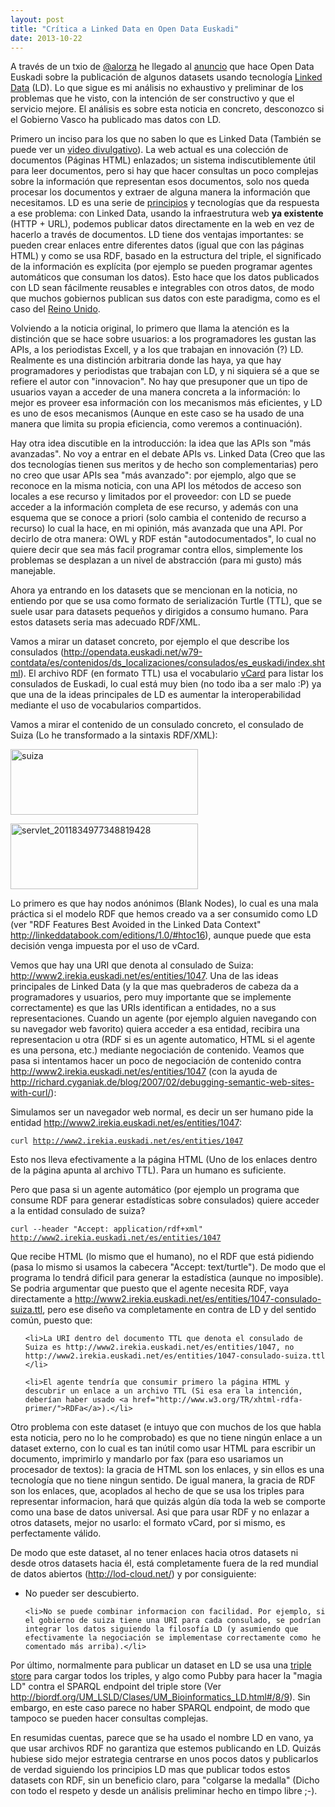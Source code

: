 ```yaml
---
layout: post
title: "Crítica a Linked Data en Open Data Euskadi"
date: 2013-10-22
---
```


A través de un txio de <a href="https://twitter.com/alorza">@alorza</a> he llegado al <a href="http://opendata.blog.euskadi.net/blog-es/tecnico/datos-sobre-cargos-publicos-y-entidades-publicas-y-privadas-de-euskadi-en-linked-data/">anuncio</a> que hace Open Data Euskadi sobre la publicación de algunos datasets usando tecnología <a href="http://es.wikipedia.org/wiki/Linked_Data">Linked Data</a> (LD). Lo que sigue es mi análisis no exhaustivo y preliminar de los problemas que he visto, con la intención de ser constructivo y que el servicio mejore. El análisis es sobre esta noticia en concreto, desconozco si el Gobierno Vasco ha publicado mas datos con LD.

Primero un inciso para los que no saben lo que es Linked Data (También se puede ver un <a href="https://vimeo.com/42962819">video divulgativo</a>). La web actual es una colección de documentos (Páginas HTML) enlazados; un sistema indiscutiblemente útil para leer documentos, pero si hay que hacer consultas un poco complejas sobre la información que representan esos documentos, solo nos queda procesar los documentos y extraer de alguna manera la información que necesitamos. LD es una serie de <a href="http://www.w3.org/DesignIssues/LinkedData.html">principios</a> y tecnologías que da respuesta a ese problema: con Linked Data, usando la infraestrutura web <strong>ya existente</strong> (HTTP + URL), podemos publicar datos directamente en la web en vez de hacerlo a través de documentos. LD tiene dos ventajas importantes: se pueden crear enlaces entre diferentes datos (igual que con las páginas HTML) y como se usa RDF, basado en la estructura del triple, el significado de la información es explícita (por ejemplo se pueden programar agentes automáticos que consuman los datos). Esto hace que los datos publicados con LD sean fácilmente reusables e integrables con otros datos, de modo que muchos gobiernos publican sus datos con este paradigma, como es el caso del <a href="http://data.gov.uk/linked-data">Reino Unido</a>.

Volviendo a la noticia original, lo primero que llama la atención es la distinción que se hace sobre usuarios: a los programadores les gustan las APIs, a los periodistas Excell, y a los que trabajan en innovación (?) LD. Realmente es una distinción arbitraria donde las haya, ya que hay programadores y periodistas que trabajan con LD, y ni siquiera sé a que se refiere el autor con "innovacion". No hay que presuponer que un tipo de usuarios vayan a acceder de una manera concreta a la información: lo mejor es proveer esa información con los mecanismos más eficientes, y LD es uno de esos mecanismos (Aunque en este caso se ha usado de una manera que limita su propia eficiencia, como veremos a continuación).

Hay otra idea discutible en la introducción: la idea que las APIs son "más avanzadas". No voy a entrar en el debate APIs vs. Linked Data (Creo que las dos tecnologías tienen sus meritos y de hecho son complementarias) pero no creo que usar APIs sea "más avanzado": por ejemplo, algo que se reconoce en la misma noticia, con una API los métodos de acceso son locales a ese recurso y limitados por el proveedor: con LD se puede acceder a la información completa de ese recurso, y además con una esquema que se conoce a priori (solo cambia el contenido de recurso a recurso) lo cual la hace, en mi opinión, más avanzada que una API. Por decirlo de otra manera: OWL y RDF están "autodocumentados", lo cual no quiere decir que sea más facil programar contra ellos, simplemente los problemas se desplazan a un nivel de abstracción (para mi gusto) más manejable.

Ahora ya entrando en los datasets que se mencionan en la noticia, no entiendo por que se usa como formato de serialización Turtle (TTL), que se suele usar para datasets pequeños y dirigidos a consumo humano. Para estos datasets seria mas adecuado RDF/XML.

Vamos a mirar un dataset concreto, por ejemplo el que describe los consulados (http://opendata.euskadi.net/w79-contdata/es/contenidos/ds_localizaciones/consulados/es_euskadi/index.shtml). El archivo RDF (en formato TTL) usa el vocabulario <a href="http://www.w3.org/TR/vcard-rdf/">vCard</a> para listar los consulados de Euskadi, lo cual está muy bien (no todo iba a ser malo :P) ya que una de la ideas principales de LD es aumentar la interoperabilidad mediante el uso de vocabularios compartidos. 

Vamos a mirar el contenido de un consulado concreto, el consulado de Suiza (Lo he transformado a la sintaxis RDF/XML):


<a href="suiza.png"><img src="suiza.png?w=300" alt="suiza" width="300" height="105" class="alignnone size-medium wp-image-589" /></a>

<a href="servlet_2011834977348819428.png"><img src="servlet_2011834977348819428.png?w=300" alt="servlet_2011834977348819428" width="300" height="105" class="alignnone size-medium wp-image-590" /></a>

Lo primero es que hay nodos anónimos (Blank Nodes), lo cual es una mala práctica si el modelo RDF que hemos creado va a ser consumido como LD (ver "RDF Features Best Avoided in the Linked Data Context" http://linkeddatabook.com/editions/1.0/#htoc16), aunque puede que esta decisión venga impuesta por el uso de vCard. 

Vemos que hay una URI que denota al consulado de Suiza: http://www2.irekia.euskadi.net/es/entities/1047. Una de las ideas principales de Linked Data (y la que mas quebraderos de cabeza da a programadores y usuarios, pero muy importante que se implemente correctamente) es que las URIs identifican a entidades, no a sus representaciones. Cuando un agente (por ejemplo alguien navegando con su navegador web favorito) quiera acceder a esa entidad, recibira una representacion u otra (RDF si es un agente automatico, HTML si el agente es una persona, etc.) mediante negociación de contenido. Veamos que pasa si intentamos hacer un poco de negociación de contenido contra http://www2.irekia.euskadi.net/es/entities/1047 (con la ayuda de http://richard.cyganiak.de/blog/2007/02/debugging-semantic-web-sites-with-curl/): 

Simulamos ser un navegador web normal, es decir un ser humano pide la entidad http://www2.irekia.euskadi.net/es/entities/1047: 

<code>curl http://www2.irekia.euskadi.net/es/entities/1047</code>

Esto nos lleva efectivamente a la página HTML (Uno de los enlaces dentro de la página apunta al archivo TTL). Para un humano es suficiente.

Pero que pasa si un agente automático (por ejemplo un programa que consume RDF para generar estadísticas sobre consulados) quiere acceder a la entidad consulado de suiza? 

<code>curl --header "Accept: application/rdf+xml" http://www2.irekia.euskadi.net/es/entities/1047</code>

Que recibe HTML (lo mismo que el humano), no el RDF que está pidiendo (pasa lo mismo si usamos la cabecera "Accept: text/turtle"). De modo que el programa lo tendrá dificil para generar la estadística (aunque no imposible). Se podria argumentar que puesto que el agente necesita RDF, vaya directamente a http://www2.irekia.euskadi.net/es/entities/1047-consulado-suiza.ttl, pero ese diseño va completamente en contra de LD y del sentido común, puesto que: 

<ul>

	<li>La URI dentro del documento TTL que denota el consulado de Suiza es http://www2.irekia.euskadi.net/es/entities/1047, no http://www2.irekia.euskadi.net/es/entities/1047-consulado-suiza.ttl </li>
 
	<li>El agente tendría que consumir primero la página HTML y descubrir un enlace a un archivo TTL (Si esa era la intención, deberían haber usado <a href="http://www.w3.org/TR/xhtml-rdfa-primer/">RDFa</a>).</li>
</ul>

Otro problema con este dataset (e intuyo que con muchos de los que habla esta noticia, pero no lo he comprobado) es que no tiene ningún enlace a un dataset externo, con lo cual es tan inútil como usar HTML para escribir un documento, imprimirlo y mandarlo por fax (para eso usariamos un procesador de textos): la gracia de HTML son los enlaces, y sin ellos es una tecnología que no tiene ningun sentido. De igual manera, la gracia de RDF son los enlaces, que, acoplados al hecho de que se usa los triples para representar informacion, hará que quizás algún día toda la web se comporte como una base de datos universal. Asi que para usar RDF y no enlazar a otros datasets, mejor no usarlo: el formato vCard, por si mismo, es perfectamente válido. 

De modo que este dataset, al no tener enlaces hacia otros datasets ni desde otros datasets hacia él, está completamente fuera de la red mundial de datos abiertos (http://lod-cloud.net/) y por consiguiente: 

<ul>
	<li>No pueder ser descubierto.</li>
 
	<li>No se puede combinar informacion con facilidad. Por ejemplo, si el gobierno de suiza tiene una URI para cada consulado, se podrían integrar los datos siguiendo la filosofía LD (y asumiendo que efectivamente la negociación se implementase correctamente como he comentado más arriba).</li>
</ul>

Por último, normalmente para publicar un dataset en LD se usa una <a href="http://en.wikipedia.org/wiki/Triplestore">triple store</a> para cargar todos los triples, y algo como Pubby para hacer la "magia LD" contra el SPARQL endpoint del triple store (Ver http://biordf.org/UM_LSLD/Clases/UM_Bioinformatics_LD.html#/8/9). Sin embargo, en este caso parece no haber SPARQL endpoint, de modo que tampoco se pueden hacer consultas complejas.

En resumidas cuentas, parece que se ha usado el nombre LD en vano, ya que usar archivos RDF no garantiza que estemos publicando en LD. Quizás hubiese sido mejor estrategia centrarse en unos pocos datos y publicarlos de verdad siguiendo los principios LD mas que publicar todos estos datasets con RDF, sin un beneficio claro, para "colgarse la medalla" (Dicho con todo el respeto y desde un análisis preliminar hecho en timpo libre ;-).


